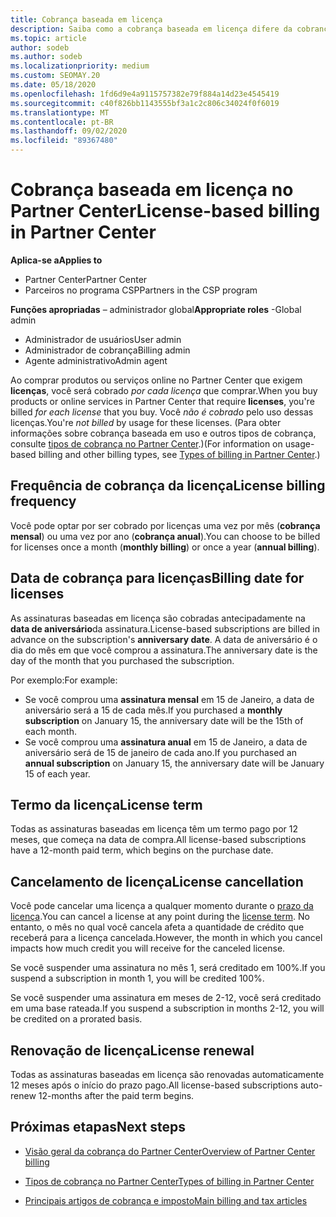 ```yaml
---
title: Cobrança baseada em licença
description: Saiba como a cobrança baseada em licença difere da cobrança baseada em uso no Partner Center, incluindo como você é cobrado por licença (não por uso de licença).
ms.topic: article
author: sodeb
ms.author: sodeb
ms.localizationpriority: medium
ms.custom: SEOMAY.20
ms.date: 05/18/2020
ms.openlocfilehash: 1fd6d9e4a9115757382e79f884a14d23e4545419
ms.sourcegitcommit: c40f826bb1143555bf3a1c2c806c34024f0f6019
ms.translationtype: MT
ms.contentlocale: pt-BR
ms.lasthandoff: 09/02/2020
ms.locfileid: "89367480"
---
```

# <a name="license-based-billing-in-partner-center"></a><span data-ttu-id="adb77-103">Cobrança baseada em licença no Partner Center</span><span class="sxs-lookup"><span data-stu-id="adb77-103">License-based billing in Partner Center</span></span>

<span data-ttu-id="adb77-104">**Aplica-se a**</span><span class="sxs-lookup"><span data-stu-id="adb77-104">**Applies to**</span></span>

- <span data-ttu-id="adb77-105">Partner Center</span><span class="sxs-lookup"><span data-stu-id="adb77-105">Partner Center</span></span>
- <span data-ttu-id="adb77-106">Parceiros no programa CSP</span><span class="sxs-lookup"><span data-stu-id="adb77-106">Partners in the CSP program</span></span>

<span data-ttu-id="adb77-107">**Funções apropriadas** – administrador global</span><span class="sxs-lookup"><span data-stu-id="adb77-107">**Appropriate roles** -Global admin</span></span>
- <span data-ttu-id="adb77-108">Administrador de usuários</span><span class="sxs-lookup"><span data-stu-id="adb77-108">User admin</span></span>
- <span data-ttu-id="adb77-109">Administrador de cobrança</span><span class="sxs-lookup"><span data-stu-id="adb77-109">Billing admin</span></span>
- <span data-ttu-id="adb77-110">Agente administrativo</span><span class="sxs-lookup"><span data-stu-id="adb77-110">Admin agent</span></span>

<span data-ttu-id="adb77-111">Ao comprar produtos ou serviços online no Partner Center que exigem **licenças**, você será cobrado *por cada licença* que comprar.</span><span class="sxs-lookup"><span data-stu-id="adb77-111">When you buy products or online services in Partner Center that require **licenses**, you're billed *for each license* that you buy.</span></span> <span data-ttu-id="adb77-112">Você *não é cobrado* pelo uso dessas licenças.</span><span class="sxs-lookup"><span data-stu-id="adb77-112">You're *not billed* by usage for these licenses.</span></span> <span data-ttu-id="adb77-113">(Para obter informações sobre cobrança baseada em uso e outros tipos de cobrança, consulte [tipos de cobrança no Partner Center](billing-different-types.md).)</span><span class="sxs-lookup"><span data-stu-id="adb77-113">(For information on usage-based billing and other billing types, see [Types of billing in Partner Center](billing-different-types.md).)</span></span>

## <a name="license-billing-frequency"></a><span data-ttu-id="adb77-114">Frequência de cobrança da licença</span><span class="sxs-lookup"><span data-stu-id="adb77-114">License billing frequency</span></span>

<span data-ttu-id="adb77-115">Você pode optar por ser cobrado por licenças uma vez por mês (**cobrança mensal**) ou uma vez por ano (**cobrança anual**).</span><span class="sxs-lookup"><span data-stu-id="adb77-115">You can choose to be billed for licenses once a month (**monthly billing**) or once a year (**annual billing**).</span></span> 

## <a name="billing-date-for-licenses"></a><span data-ttu-id="adb77-116">Data de cobrança para licenças</span><span class="sxs-lookup"><span data-stu-id="adb77-116">Billing date for licenses</span></span>

<span data-ttu-id="adb77-117">As assinaturas baseadas em licença são cobradas antecipadamente na **data de aniversário**da assinatura.</span><span class="sxs-lookup"><span data-stu-id="adb77-117">License-based subscriptions are billed in advance on the subscription's **anniversary date**.</span></span> <span data-ttu-id="adb77-118">A data de aniversário é o dia do mês em que você comprou a assinatura.</span><span class="sxs-lookup"><span data-stu-id="adb77-118">The anniversary date is the day of the month that you purchased the subscription.</span></span>

<span data-ttu-id="adb77-119">Por exemplo:</span><span class="sxs-lookup"><span data-stu-id="adb77-119">For example:</span></span>

- <span data-ttu-id="adb77-120">Se você comprou uma **assinatura mensal** em 15 de Janeiro, a data de aniversário será a 15 de cada mês.</span><span class="sxs-lookup"><span data-stu-id="adb77-120">If you purchased a **monthly subscription** on January 15, the anniversary date will be the 15th of each month.</span></span>
- <span data-ttu-id="adb77-121">Se você comprou uma **assinatura anual** em 15 de Janeiro, a data de aniversário será de 15 de janeiro de cada ano.</span><span class="sxs-lookup"><span data-stu-id="adb77-121">If you purchased an **annual subscription** on January 15, the anniversary date will be January 15 of each year.</span></span>

## <a name="license-term"></a><span data-ttu-id="adb77-122">Termo da licença</span><span class="sxs-lookup"><span data-stu-id="adb77-122">License term</span></span>

<span data-ttu-id="adb77-123">Todas as assinaturas baseadas em licença têm um termo pago por 12 meses, que começa na data de compra.</span><span class="sxs-lookup"><span data-stu-id="adb77-123">All license-based subscriptions have a 12-month paid term, which begins on the purchase date.</span></span>

## <a name="license-cancellation"></a><span data-ttu-id="adb77-124">Cancelamento de licença</span><span class="sxs-lookup"><span data-stu-id="adb77-124">License cancellation</span></span>

<span data-ttu-id="adb77-125">Você pode cancelar uma licença a qualquer momento durante o [prazo da licença](#license-term).</span><span class="sxs-lookup"><span data-stu-id="adb77-125">You can cancel a license at any point during the [license term](#license-term).</span></span> <span data-ttu-id="adb77-126">No entanto, o mês no qual você cancela afeta a quantidade de crédito que receberá para a licença cancelada.</span><span class="sxs-lookup"><span data-stu-id="adb77-126">However, the month in which you cancel impacts how much credit you will receive for the canceled license.</span></span>

<span data-ttu-id="adb77-127">Se você suspender uma assinatura no mês 1, será creditado em 100%.</span><span class="sxs-lookup"><span data-stu-id="adb77-127">If you suspend a subscription in month 1, you will be credited 100%.</span></span>

<span data-ttu-id="adb77-128">Se você suspender uma assinatura em meses de 2-12, você será creditado em uma base rateada.</span><span class="sxs-lookup"><span data-stu-id="adb77-128">If you suspend a subscription in months 2-12, you will be credited on a prorated basis.</span></span>

## <a name="license-renewal"></a><span data-ttu-id="adb77-129">Renovação de licença</span><span class="sxs-lookup"><span data-stu-id="adb77-129">License renewal</span></span>

<span data-ttu-id="adb77-130">Todas as assinaturas baseadas em licença são renovadas automaticamente 12 meses após o início do prazo pago.</span><span class="sxs-lookup"><span data-stu-id="adb77-130">All license-based subscriptions auto-renew 12-months after the paid term begins.</span></span>

## <a name="next-steps"></a><span data-ttu-id="adb77-131">Próximas etapas</span><span class="sxs-lookup"><span data-stu-id="adb77-131">Next steps</span></span>

- [<span data-ttu-id="adb77-132">Visão geral da cobrança do Partner Center</span><span class="sxs-lookup"><span data-stu-id="adb77-132">Overview of Partner Center billing</span></span>](billing-basics.md)

- [<span data-ttu-id="adb77-133">Tipos de cobrança no Partner Center</span><span class="sxs-lookup"><span data-stu-id="adb77-133">Types of billing in Partner Center</span></span>](billing-different-types.md)

- [<span data-ttu-id="adb77-134">Principais artigos de cobrança e imposto</span><span class="sxs-lookup"><span data-stu-id="adb77-134">Main billing and tax articles</span></span>](billing.md)
